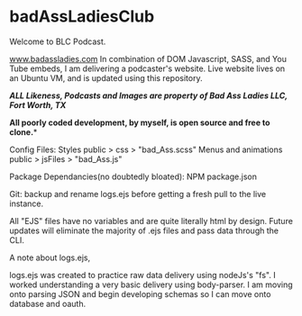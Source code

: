 # badAssLadiesClub
Welcome to BLC Podcast.

www.badassladies.com
In combination of DOM Javascript, SASS, and You Tube embeds, I am delivering a podcaster's website. 
Live website lives on an Ubuntu VM, and is updated using this repository.

***ALL Likeness, Podcasts and Images are property of Bad Ass Ladies LLC, Fort Worth, TX***

**All poorly coded development, by myself, is open source and free to clone.***

Config Files:
Styles
public > css > "bad_Ass.scss"
Menus and animations 
public > jsFiles > "bad_Ass.js"

Package Dependancies(no doubtedly bloated):
NPM
package.json

Git:
backup and rename logs.ejs before getting a fresh pull to the live instance.

All "EJS" files have no variables and are quite literally html by design.
Future updates will eliminate the majority of .ejs files and pass data through the CLI.

A note about logs.ejs,

logs.ejs was created to practice raw data delivery using nodeJs's "fs".
I worked understanding a very basic delivery using body-parser.
I am moving onto parsing JSON and begin developing schemas so I can move onto database and oauth.
